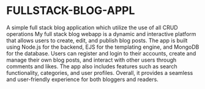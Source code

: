 # FULLSTACK-BLOG-APPL
A simple full stack blog application which utilize the use of all CRUD operations
My full stack blog webapp is a dynamic and interactive platform that allows users to create, edit, and publish blog posts. The app is built using Node.js for the backend, EJS for the templating engine, and MongoDB for the database. Users can register and login to their accounts, create and manage their own blog posts, and interact with other users through comments and likes. The app also includes features such as search functionality, categories, and user profiles. Overall, it provides a seamless and user-friendly experience for both bloggers and readers.
